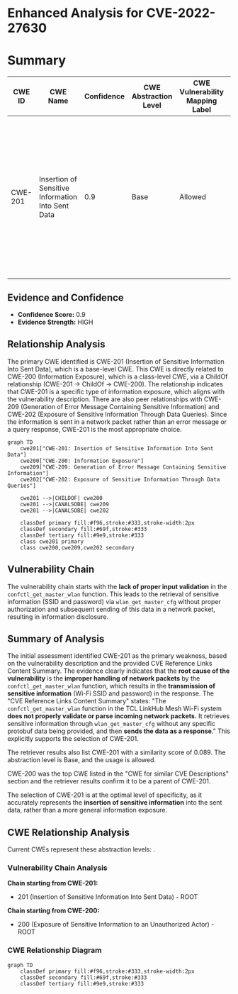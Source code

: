 # Enhanced Analysis for CVE-2022-27630

# Summary
| CWE ID | CWE Name | Confidence | CWE Abstraction Level | CWE Vulnerability Mapping Label | CWE-Vulnerability Mapping Notes |
|---|---|---|---|---|---|
| CWE-201 | Insertion of Sensitive Information Into Sent Data | 0.9 | Base | Allowed | Primary CWE. The application sends sensitive information (Wi-Fi SSID and password) in a network packet, which constitutes an insertion of sensitive information into sent data. |

## Evidence and Confidence

*   **Confidence Score:** 0.9
*   **Evidence Strength:** HIGH

## Relationship Analysis
The primary CWE identified is CWE-201 (Insertion of Sensitive Information Into Sent Data), which is a base-level CWE. This CWE is directly related to CWE-200 (Information Exposure), which is a class-level CWE, via a ChildOf relationship (CWE-201 -> ChildOf -> CWE-200). The relationship indicates that CWE-201 is a specific type of information exposure, which aligns with the vulnerability description. There are also peer relationships with CWE-209 (Generation of Error Message Containing Sensitive Information) and CWE-202 (Exposure of Sensitive Information Through Data Queries). Since the information is sent in a network packet rather than an error message or a query response, CWE-201 is the most appropriate choice.

```mermaid
graph TD
    cwe201["CWE-201: Insertion of Sensitive Information Into Sent Data"]
    cwe200["CWE-200: Information Exposure"]
    cwe209["CWE-209: Generation of Error Message Containing Sensitive Information"]
    cwe202["CWE-202: Exposure of Sensitive Information Through Data Queries"]
    
    cwe201 -->|CHILDOF| cwe200
    cwe201 -->|CANALSOBE| cwe209
    cwe201 -->|CANALSOBE| cwe202
    
    classDef primary fill:#f96,stroke:#333,stroke-width:2px
    classDef secondary fill:#69f,stroke:#333
    classDef tertiary fill:#9e9,stroke:#333
    class cwe201 primary
    class cwe200,cwe209,cwe202 secondary
```

## Vulnerability Chain
The vulnerability chain starts with the **lack of proper input validation** in the `confctl_get_master_wlan` function. This leads to the retrieval of sensitive information (SSID and password) via `wlan_get_master_cfg` without proper authorization and subsequent sending of this data in a network packet, resulting in information disclosure.

## Summary of Analysis
The initial assessment identified CWE-201 as the primary weakness, based on the vulnerability description and the provided CVE Reference Links Content Summary. The evidence clearly indicates that the **root cause of the vulnerability** is the **improper handling of network packets** by the `confctl_get_master_wlan` function, which results in the **transmission of sensitive information** (Wi-Fi SSID and password) in the response. The "CVE Reference Links Content Summary" states: "The `confctl_get_master_wlan` function in the TCL LinkHub Mesh Wi-Fi system **does not properly validate or parse incoming network packets.** It retrieves sensitive information through `wlan_get_master_cfg` without any specific protobuf data being provided, and then **sends the data as a response**." This explicitly supports the selection of CWE-201.

The retriever results also list CWE-201 with a similarity score of 0.089. The abstraction level is Base, and the usage is allowed.

CWE-200 was the top CWE listed in the "CWE for similar CVE Descriptions" section and the retriever results confirm it to be a parent of CWE-201.

The selection of CWE-201 is at the optimal level of specificity, as it accurately represents the **insertion of sensitive information** into the sent data, rather than a more general information exposure.


## CWE Relationship Analysis

Current CWEs represent these abstraction levels: .


### Vulnerability Chain Analysis

**Chain starting from CWE-201:**
- 201 (Insertion of Sensitive Information Into Sent Data) - ROOT


**Chain starting from CWE-200:**
- 200 (Exposure of Sensitive Information to an Unauthorized Actor) - ROOT



### CWE Relationship Diagram

```mermaid
graph TD
    classDef primary fill:#f96,stroke:#333,stroke-width:2px
    classDef secondary fill:#69f,stroke:#333
    classDef tertiary fill:#9e9,stroke:#333
```